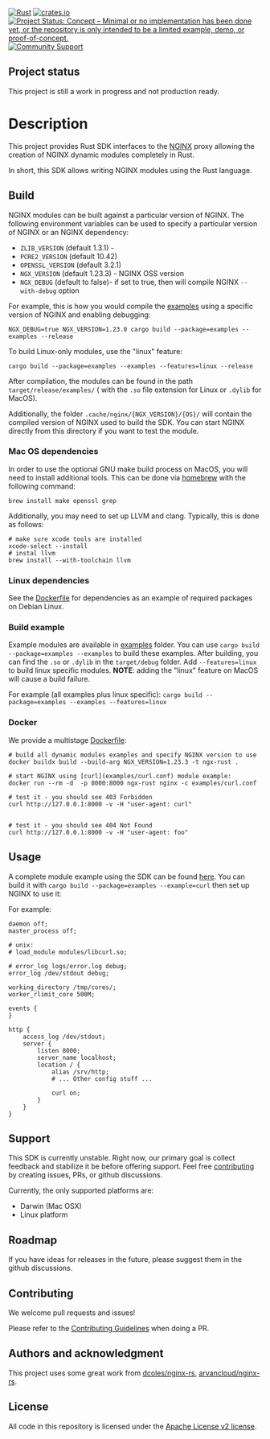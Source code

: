 [![Rust](https://github.com/nginxinc/ngx-rust/actions/workflows/ci.yaml/badge.svg)](https://github.com/nginxinc/ngx-rust/actions/workflows/ci.yaml)
[![crates.io](https://img.shields.io/crates/v/ngx.svg)](https://crates.io/crates/ngx)
[![Project Status: Concept – Minimal or no implementation has been done yet, or the repository is only intended to be a limited example, demo, or proof-of-concept.](https://www.repostatus.org/badges/latest/concept.svg)](https://www.repostatus.org/#concept)
[![Community Support](https://badgen.net/badge/support/community/cyan?icon=awesome)](https://github.com/nginxinc/ngx-rust/discussions)


## Project status
This project is still a work in progress and not production ready.

# Description

This project provides Rust SDK interfaces to the [NGINX](https://nginx.com) proxy allowing the creation of NGINX
dynamic modules completely in Rust.

In short, this SDK allows writing NGINX modules using the Rust language.

## Build

NGINX modules can be built against a particular version of NGINX. The following environment variables can be used to specify a particular version of NGINX or an NGINX dependency:

* `ZLIB_VERSION` (default 1.3.1) -
* `PCRE2_VERSION` (default 10.42)
* `OPENSSL_VERSION` (default 3.2.1)
* `NGX_VERSION` (default 1.23.3) - NGINX OSS version
* `NGX_DEBUG` (default to false)-  if set to true, then will compile NGINX `--with-debug` option

For example, this is how you would compile the [examples](examples) using a specific version of NGINX and enabling
debugging:
```
NGX_DEBUG=true NGX_VERSION=1.23.0 cargo build --package=examples --examples --release
```

To build Linux-only modules, use the "linux" feature:
```
cargo build --package=examples --examples --features=linux --release
```

After compilation, the modules can be found in the path `target/release/examples/` ( with the `.so` file extension for
Linux or `.dylib` for MacOS).

Additionally, the folder  `.cache/nginx/{NGX_VERSION}/{OS}/` will contain the compiled version of NGINX used to build
the SDK. You can start NGINX directly from this directory if you want to test the module.

### Mac OS dependencies

In order to use the optional GNU make build process on MacOS, you will need to install additional tools. This can be
done via [homebrew](https://brew.sh/) with the following command:
```
brew install make openssl grep
```

Additionally, you may need to set up LLVM and clang. Typically, this is done as follows:

```
# make sure xcode tools are installed
xcode-select --install
# instal llvm
brew install --with-toolchain llvm
```

### Linux dependencies

See the [Dockerfile](Dockerfile) for dependencies as an example of required packages on Debian Linux.

### Build example

Example modules are available in [examples](examples) folder. You can use `cargo build --package=examples --examples` to build these examples. After building, you can find the `.so` or `.dylib` in the `target/debug` folder. Add `--features=linux` to build linux specific modules. **NOTE**: adding the "linux" feature on MacOS will cause a build failure.

For example (all examples plus linux specific):
`cargo build --package=examples --examples --features=linux`

### Docker

We provide a multistage [Dockerfile](Dockerfile):

    # build all dynamic modules examples and specify NGINX version to use
    docker buildx build --build-arg NGX_VERSION=1.23.3 -t ngx-rust .

    # start NGINX using [curl](examples/curl.conf) module example:
    docker run --rm -d  -p 8000:8000 ngx-rust nginx -c examples/curl.conf

    # test it - you should see 403 Forbidden
    curl http://127.0.0.1:8000 -v -H "user-agent: curl"


    # test it - you should see 404 Not Found
    curl http://127.0.0.1:8000 -v -H "user-agent: foo"

## Usage

A complete module example using the SDK can be found [here](examples/curl.rs). You can build it with
`cargo build --package=examples --example=curl` then set up NGINX to use it:

For example:
```nginx
daemon off;
master_process off;

# unix:
# load_module modules/libcurl.so;

# error_log logs/error.log debug;
error_log /dev/stdout debug;

working_directory /tmp/cores/;
worker_rlimit_core 500M;

events {
}

http {
    access_log /dev/stdout;
    server {
        listen 8000;
        server_name localhost;
        location / {
            alias /srv/http;
            # ... Other config stuff ...

            curl on;
        }
    }
}
```

## Support
This SDK is currently unstable. Right now, our primary goal is collect feedback and stabilize it be before
offering support. Feel free [contributing](CONTRIBUTING.md) by creating issues, PRs, or github discussions.

Currently, the only supported platforms are:
* Darwin (Mac OSX)
* Linux platform

## Roadmap
If you have ideas for releases in the future, please suggest them in the github discussions.

## Contributing

We welcome pull requests and issues!

Please refer to the [Contributing Guidelines](CONTRIBUTING.md) when doing a PR.

## Authors and acknowledgment
This project uses some great work from [dcoles/nginx-rs](https://github.com/dcoles/nginx-rs),
[arvancloud/nginx-rs](https://github.com/arvancloud/nginx-rs).

## License

All code in this repository is licensed under the
[Apache License v2 license](LICENSE.txt).
